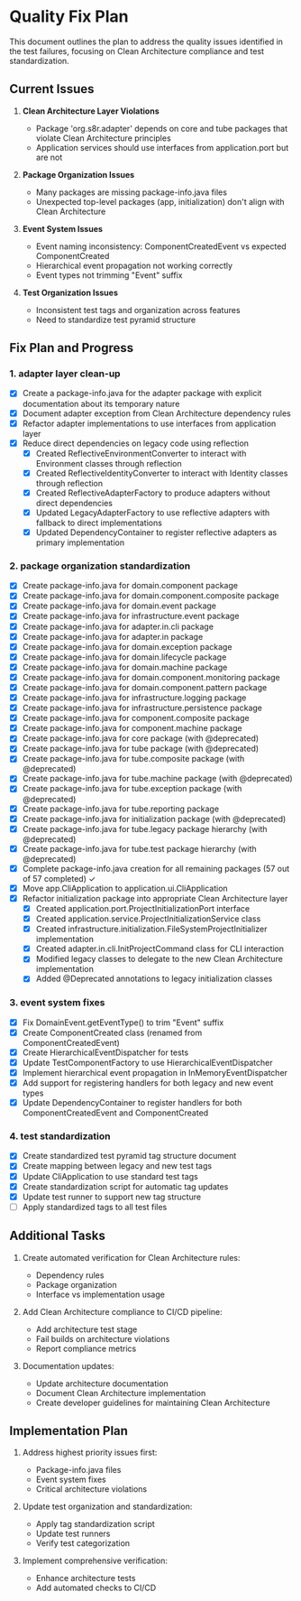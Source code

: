 # Quality Fix Plan

This document outlines the plan to address the quality issues identified in the test failures, focusing on Clean Architecture compliance and test standardization.

## Current Issues

1. **Clean Architecture Layer Violations**
   - Package 'org.s8r.adapter' depends on core and tube packages that violate Clean Architecture principles
   - Application services should use interfaces from application.port but are not

2. **Package Organization Issues**
   - Many packages are missing package-info.java files
   - Unexpected top-level packages (app, initialization) don't align with Clean Architecture

3. **Event System Issues**
   - Event naming inconsistency: ComponentCreatedEvent vs expected ComponentCreated
   - Hierarchical event propagation not working correctly
   - Event types not trimming "Event" suffix

4. **Test Organization Issues**
   - Inconsistent test tags and organization across features
   - Need to standardize test pyramid structure

## Fix Plan and Progress

### 1. adapter layer clean-up

- [x] Create a package-info.java for the adapter package with explicit documentation about its temporary nature
- [x] Document adapter exception from Clean Architecture dependency rules
- [x] Refactor adapter implementations to use interfaces from application layer
- [x] Reduce direct dependencies on legacy code using reflection
  - [x] Created ReflectiveEnvironmentConverter to interact with Environment classes through reflection
  - [x] Created ReflectiveIdentityConverter to interact with Identity classes through reflection 
  - [x] Created ReflectiveAdapterFactory to produce adapters without direct dependencies
  - [x] Updated LegacyAdapterFactory to use reflective adapters with fallback to direct implementations
  - [x] Updated DependencyContainer to register reflective adapters as primary implementation

### 2. package organization standardization

- [x] Create package-info.java for domain.component package
- [x] Create package-info.java for domain.component.composite package
- [x] Create package-info.java for domain.event package
- [x] Create package-info.java for infrastructure.event package
- [x] Create package-info.java for adapter.in.cli package
- [x] Create package-info.java for adapter.in package
- [x] Create package-info.java for domain.exception package
- [x] Create package-info.java for domain.lifecycle package
- [x] Create package-info.java for domain.machine package
- [x] Create package-info.java for domain.component.monitoring package
- [x] Create package-info.java for domain.component.pattern package
- [x] Create package-info.java for infrastructure.logging package
- [x] Create package-info.java for infrastructure.persistence package
- [x] Create package-info.java for component.composite package
- [x] Create package-info.java for component.machine package
- [x] Create package-info.java for core package (with @deprecated)
- [x] Create package-info.java for tube package (with @deprecated)
- [x] Create package-info.java for tube.composite package (with @deprecated)
- [x] Create package-info.java for tube.machine package (with @deprecated)
- [x] Create package-info.java for tube.exception package (with @deprecated)
- [x] Create package-info.java for tube.reporting package
- [x] Create package-info.java for initialization package (with @deprecated)
- [x] Create package-info.java for tube.legacy package hierarchy (with @deprecated)
- [x] Create package-info.java for tube.test package hierarchy (with @deprecated)
- [x] Complete package-info.java creation for all remaining packages (57 out of 57 completed) ✓
- [x] Move app.CliApplication to application.ui.CliApplication
- [x] Refactor initialization package into appropriate Clean Architecture layer
  - [x] Created application.port.ProjectInitializationPort interface
  - [x] Created application.service.ProjectInitializationService class
  - [x] Created infrastructure.initialization.FileSystemProjectInitializer implementation
  - [x] Created adapter.in.cli.InitProjectCommand class for CLI interaction
  - [x] Modified legacy classes to delegate to the new Clean Architecture implementation
  - [x] Added @Deprecated annotations to legacy initialization classes

### 3. event system fixes

- [x] Fix DomainEvent.getEventType() to trim "Event" suffix
- [x] Create ComponentCreated class (renamed from ComponentCreatedEvent)
- [x] Create HierarchicalEventDispatcher for tests
- [x] Update TestComponentFactory to use HierarchicalEventDispatcher
- [x] Implement hierarchical event propagation in InMemoryEventDispatcher
- [x] Add support for registering handlers for both legacy and new event types
- [x] Update DependencyContainer to register handlers for both ComponentCreatedEvent and ComponentCreated

### 4. test standardization

- [x] Create standardized test pyramid tag structure document
- [x] Create mapping between legacy and new test tags
- [x] Update CliApplication to use standard test tags
- [x] Create standardization script for automatic tag updates
- [x] Update test runner to support new tag structure
- [ ] Apply standardized tags to all test files

## Additional Tasks

1. Create automated verification for Clean Architecture rules:
   - Dependency rules
   - Package organization
   - Interface vs implementation usage

2. Add Clean Architecture compliance to CI/CD pipeline:
   - Add architecture test stage
   - Fail builds on architecture violations
   - Report compliance metrics

3. Documentation updates:
   - Update architecture documentation
   - Document Clean Architecture implementation
   - Create developer guidelines for maintaining Clean Architecture

## Implementation Plan

1. Address highest priority issues first:
   - Package-info.java files
   - Event system fixes
   - Critical architecture violations

2. Update test organization and standardization:
   - Apply tag standardization script
   - Update test runners
   - Verify test categorization

3. Implement comprehensive verification:
   - Enhance architecture tests
   - Add automated checks to CI/CD
